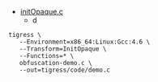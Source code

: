 - [initOpaque.c](code/initOpaque.c)
  - d
```shell
tigress \
   --Environment=x86_64:Linux:Gcc:4.6 \
   --Transform=InitOpaque \
   --Functions=* \
   obfuscation-demo.c \
   --out=tigress/code/demo.c
```

